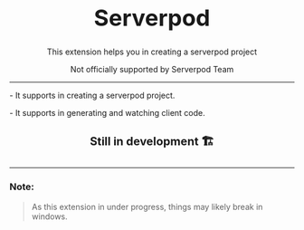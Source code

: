 <h1 align="center" style="font-size: 40px">Serverpod</h1>

<p align="center">This extension helps you in creating a serverpod project</p>
<p align="center">Not officially supported by Serverpod Team</p>

---

<p>- It supports in creating a serverpod project.</p>
<p>- It supports in generating and watching client code.</p>

<h4 align="center" style="font-size: 20px">Still in development 🏗️</h4>

---

### Note:
> As this extension in under progress, things may likely break in windows.
